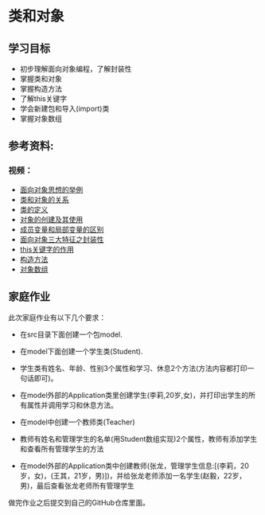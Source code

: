# 类和对象

## 学习目标
- 初步理解面向对象编程，了解封装性
- 掌握类和对象
- 掌握构造方法
- 了解this关键字
- 学会新建包和导入(import)类
- 掌握对象数组

## 参考资料:
### 视频：
- [面向对象思想的举例](https://www.bilibili.com/video/av79312032?p=97)
- [类和对象的关系](https://www.bilibili.com/video/av79312032?p=98)
- [类的定义](https://www.bilibili.com/video/av79312032?p=99)
- [对象的创建及其使用](https://www.bilibili.com/video/av79312032?p=100)
- [成员变量和局部变量的区别](https://www.bilibili.com/video/av79312032?p=107)
- [面向对象三大特征之封装性](https://www.bilibili.com/video/av79312032?p=108)
- [this关键字的作用](https://www.bilibili.com/video/av79312032?p=111)
- [构造方法](https://www.bilibili.com/video/av79312032?p=112)
- [对象数组](https://www.bilibili.com/video/av79312032?p=125)

## 家庭作业

此次家庭作业有以下几个要求：

* 在src目录下面创建一个包model.
* 在model下面创建一个学生类(Student).
* 学生类有姓名、年龄、性别3个属性和学习、休息2个方法(方法内容都打印一句话即可)。
* 在model外部的Application类里创建学生(李莉,20岁,女)，并打印出学生的所有属性并调用学习和休息方法。

* 在model中创建一个教师类(Teacher)
* 教师有姓名和管理学生的名单(用Student数组实现)2个属性，教师有添加学生和查看所有管理学生的方法
* 在model外部的Application类中创建教师(张龙，管理学生信息:[(李莉，20岁，女)，(王其，21岁，男)])，并给张龙老师添加一名学生(赵毅，22岁，男)，最后查看张龙老师所有管理学生

做完作业之后提交到自己的GitHub仓库里面。

